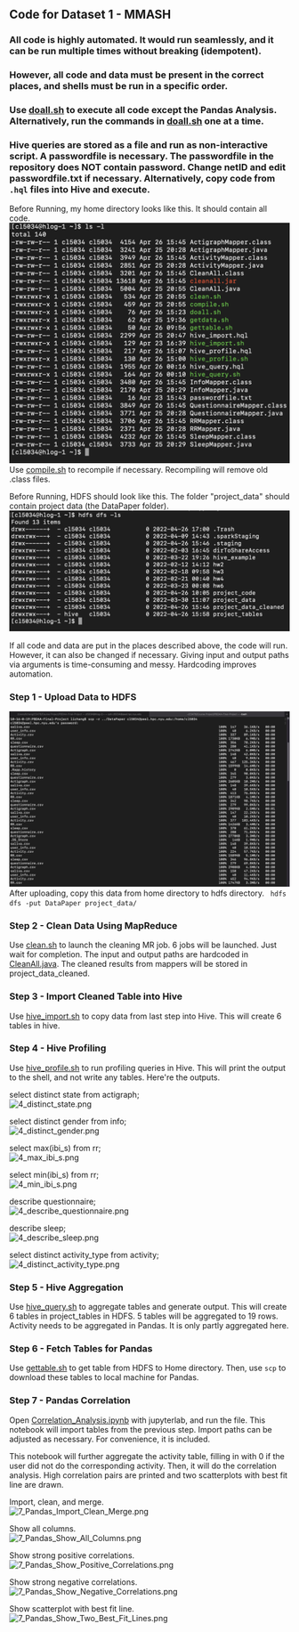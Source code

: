 ## Code for Dataset 1 - MMASH

### All code is highly automated. It would run seamlessly, and it can be run multiple times without breaking (idempotent). 
### However, all code and data must be present in the correct places, and shells must be run in a specific order. 
### Use [doall.sh](/MMASH_Dataset/doall.sh) to execute all code except the Pandas Analysis. Alternatively, run the commands in [doall.sh](/MMASH_Dataset/doall.sh) one at a time.

### Hive queries are stored as a file and run as non-interactive script. A passwordfile is necessary. The passwordfile in the repository does NOT contain password. Change netID and edit passwordfile.txt if necessary. Alternatively, copy code from ```.hql``` files into Hive and execute. 

Before Running, my home directory looks like this. It should contain all code. 
![Home_Files.png](/MMASH_Dataset/Screenshots/Home_Files.png)
Use [compile.sh](/MMASH_Dataset/compile.sh) to recompile if necessary. Recompiling will remove old .class files. 

Before Running, HDFS should look like this. The folder "project_data" should contain project data (the DataPaper folder). 
![HDFS_Files.png](/MMASH_Dataset/Screenshots/HDFS_Files.png)

If all code and data are put in the places described above, the code will run. However, it can also be changed if necessary. 
Giving input and output paths via arguments is time-consuming and messy. Hardcoding improves automation. 

### Step 1 - Upload Data to HDFS
![1_Upload_Data_to_Peel.png](/MMASH_Dataset/Screenshots/1_Upload_Data_to_Peel.png)
After uploading, copy this data from home directory to hdfs directory. 
``` hdfs dfs -put DataPaper project_data/```

### Step 2 - Clean Data Using MapReduce
Use [clean.sh](/MMASH_Dataset/clean.sh) to launch the cleaning MR job. 
6 jobs will be launched. Just wait for completion. 
The input and output paths are hardcoded in [CleanAll.java](/MMASH_Dataset/CleanAll.java). 
The cleaned results from mappers will be stored in project_data_cleaned. 

### Step 3 - Import Cleaned Table into Hive
Use [hive_import.sh](/MMASH_Dataset/hive_import.sh) to copy data from last step into Hive.
This will create 6 tables in hive. 

### Step 4 - Hive Profiling
Use [hive_profile.sh](/MMASH_Dataset/hive_profile.sh) to run profiling queries in Hive.
This will print the output to the shell, and not write any tables. 
Here're the outputs. 

select distinct state from actigraph;\
![4_distinct_state.png](/MMASH_Dataset/Screenshots/4_distinct_state.png)

select distinct gender from info;\
![4_distinct_gender.png](/MMASH_Dataset/Screenshots/4_distinct_gender.png)

select max(ibi_s) from rr;\
![4_max_ibi_s.png](/MMASH_Dataset/Screenshots/4_max_ibi_s.png)

select min(ibi_s) from rr;\
![4_min_ibi_s.png](/MMASH_Dataset/Screenshots/4_min_ibi_s.png)

describe questionnaire;\
![4_describe_questionnaire.png](/MMASH_Dataset/Screenshots/4_describe_questionnaire.png)

describe sleep;\
![4_describe_sleep.png](/MMASH_Dataset/Screenshots/4_describe_sleep.png)

select distinct activity_type from activity;\
![4_distinct_activity_type.png](/MMASH_Dataset/Screenshots/4_distinct_activity_type.png)

### Step 5 - Hive Aggregation
Use [hive_query.sh](/MMASH_Dataset/hive_query.sh) to aggregate tables and generate output. 
This will create 6 tables in project_tables in HDFS. 
5 tables will be aggregated to 19 rows. Activity needs to be aggregated in Pandas. It is only partly aggregated here. 

### Step 6 - Fetch Tables for Pandas
Use [gettable.sh](/MMASH_Dataset/gettable.sh) to get table from HDFS to Home directory. 
Then, use ```scp``` to download these tables to local machine for Pandas. 

### Step 7 - Pandas Correlation
Open [Correlation_Analysis.ipynb](/MMASH_Dataset/Pandas_Correlation/Correlation_Analysis.ipynb) with jupyterlab, and run the file. 
This notebook will import tables from the previous step. Import paths can be adjusted as necessary. For convenience, it is included. 

This notebook will further aggregate the activity table, filling in with 0 if the user did not do the corresponding activity.
Then, it will do the correlation analysis. High correlation pairs are printed and two scatterplots with best fit line are drawn. 

Import, clean, and merge.\
![7_Pandas_Import_Clean_Merge.png](/MMASH_Dataset/Screenshots/7_Pandas_Import_Clean_Merge.png)

Show all columns.\
![7_Pandas_Show_All_Columns.png](/MMASH_Dataset/Screenshots/7_Pandas_Show_All_Columns.png)

Show strong positive correlations.\
![7_Pandas_Show_Positive_Correlations.png](/MMASH_Dataset/Screenshots/7_Pandas_Show_Positive_Correlations.png)

Show strong negative correlations.\
![7_Pandas_Show_Negative_Correlations.png](/MMASH_Dataset/Screenshots/7_Pandas_Show_Negative_Correlations.png)

Show scatterplot with best fit line.\
![7_Pandas_Show_Two_Best_Fit_Lines.png](/MMASH_Dataset/Screenshots/7_Pandas_Show_Two_Best_Fit_Lines.png)
